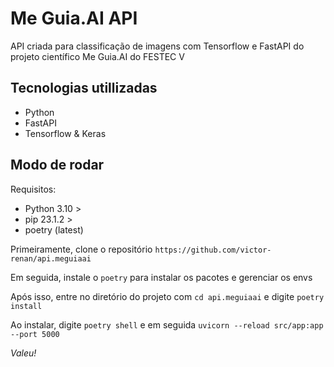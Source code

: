 # Me Guia.AI API
API criada para classificação de imagens com Tensorflow e FastAPI do projeto científico Me Guia.AI do FESTEC V

## Tecnologias utillizadas
- Python
- FastAPI
- Tensorflow & Keras

## Modo de rodar
Requisitos:
- Python 3.10 >
- pip 23.1.2 >
- poetry (latest)

Primeiramente, clone o repositório `https://github.com/victor-renan/api.meguiaai`

Em seguida, instale o `poetry` para instalar os pacotes e gerenciar os envs

Após isso, entre no diretório do projeto com `cd api.meguiaai` e digite `poetry install`

Ao instalar, digite `poetry shell` e em seguida `uvicorn --reload src/app:app --port 5000`


*Valeu!*
